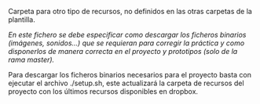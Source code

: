 Carpeta para otro tipo de recursos, no definidos en las otras carpetas de la plantilla.

*En este fichero se debe especificar como descargar los ficheros binarios (imágenes, sonidos...) que se requieran para corregir la práctica y como disponerlos de manera correcta en el proyecto y prototipos (solo de la rama master).*

Para descargar los ficheros binarios necesarios para el proyecto basta con ejecutar el archivo ./setup.sh, este actualizará la carpeta de recursos del proyecto con los últimos recursos disponibles en dropbox.